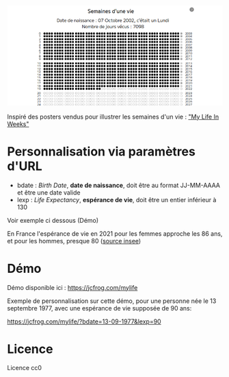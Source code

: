 ![illustration](i/illutration.png)

Inspiré des posters vendus pour illustrer les semaines d'un vie : ["My Life In Weeks"](https://duckduckgo.com/?q=my+life+in+weeks+poster&t=h_&iar=images&iax=images&ia=images)

# Personnalisation via paramètres d'URL

* bdate : *Birth Date*, **date de naissance**, doit être au format JJ-MM-AAAA et être une date valide
* lexp : *Life Expectancy*, **espérance de vie**, doit être un entier inférieur à 130

Voir exemple ci dessous (Démo)

En France l'espérance de vie en 2021 pour les femmes approche les 86 ans, et pour les hommes, presque 80 ([source insee](https://www.insee.fr/fr/statistiques/2416631))

# Démo 

Démo disponible ici : https://jcfrog.com/mylife

Exemple de personnalisation sur cette démo, pour une personne née le 13 septembre 1977, avec une espérance de vie supposée de 90 ans:

https://jcfrog.com/mylife/?bdate=13-09-1977&lexp=90

# Licence 

Licence cc0

